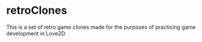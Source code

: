 # retroClones
This is a set of retro game clones made for the purposes of practicing game development in Love2D. 
